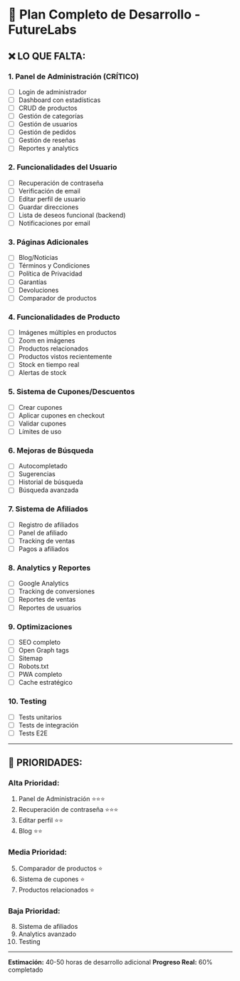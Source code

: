 # 🎯 Plan Completo de Desarrollo - FutureLabs

## ❌ **LO QUE FALTA:**

### **1. Panel de Administración (CRÍTICO)**
- [ ] Login de administrador
- [ ] Dashboard con estadísticas
- [ ] CRUD de productos
- [ ] Gestión de categorías
- [ ] Gestión de usuarios
- [ ] Gestión de pedidos
- [ ] Gestión de reseñas
- [ ] Reportes y analytics

### **2. Funcionalidades del Usuario**
- [ ] Recuperación de contraseña
- [ ] Verificación de email
- [ ] Editar perfil de usuario
- [ ] Guardar direcciones
- [ ] Lista de deseos funcional (backend)
- [ ] Notificaciones por email

### **3. Páginas Adicionales**
- [ ] Blog/Noticias
- [ ] Términos y Condiciones
- [ ] Política de Privacidad
- [ ] Garantías
- [ ] Devoluciones
- [ ] Comparador de productos

### **4. Funcionalidades de Producto**
- [ ] Imágenes múltiples en productos
- [ ] Zoom en imágenes
- [ ] Productos relacionados
- [ ] Productos vistos recientemente
- [ ] Stock en tiempo real
- [ ] Alertas de stock

### **5. Sistema de Cupones/Descuentos**
- [ ] Crear cupones
- [ ] Aplicar cupones en checkout
- [ ] Validar cupones
- [ ] Límites de uso

### **6. Mejoras de Búsqueda**
- [ ] Autocompletado
- [ ] Sugerencias
- [ ] Historial de búsqueda
- [ ] Búsqueda avanzada

### **7. Sistema de Afiliados**
- [ ] Registro de afiliados
- [ ] Panel de afiliado
- [ ] Tracking de ventas
- [ ] Pagos a afiliados

### **8. Analytics y Reportes**
- [ ] Google Analytics
- [ ] Tracking de conversiones
- [ ] Reportes de ventas
- [ ] Reportes de usuarios

### **9. Optimizaciones**
- [ ] SEO completo
- [ ] Open Graph tags
- [ ] Sitemap
- [ ] Robots.txt
- [ ] PWA completo
- [ ] Cache estratégico

### **10. Testing**
- [ ] Tests unitarios
- [ ] Tests de integración
- [ ] Tests E2E

---

## 🚀 **PRIORIDADES:**

### **Alta Prioridad:**
1. Panel de Administración ⭐⭐⭐
2. Recuperación de contraseña ⭐⭐⭐
3. Editar perfil ⭐⭐
4. Blog ⭐⭐

### **Media Prioridad:**
5. Comparador de productos ⭐
6. Sistema de cupones ⭐
7. Productos relacionados ⭐

### **Baja Prioridad:**
8. Sistema de afiliados
9. Analytics avanzado
10. Testing

---

**Estimación:** 40-50 horas de desarrollo adicional
**Progreso Real:** 60% completado





